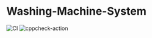 # Washing-Machine-System


![CI](https://github.com/stepin104842/Washing-Machine-System/workflows/CI/badge.svg)
![cppcheck-action](https://github.com/stepin104842/Washing-Machine-System/workflows/cppcheck-action/badge.svg?branch=master)

